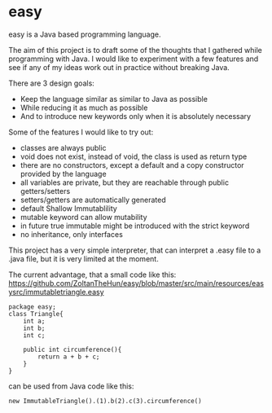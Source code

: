 # easy

easy is a Java based programming language.

The aim of this project is to draft some of the thoughts that I gathered while programming with Java. I would like to experiment with a few features and see if any of my ideas work out in practice without breaking Java. 

There are 3 design goals:
- Keep the language similar as similar to Java as possible
- While reducing it as much as possible
- And to introduce new keywords only when it is absolutely necessary

Some of the features I would like to try out:
- classes are always public
- void does not exist, instead of void, the class is used as return type
- there are no constructors, except a default and a copy constructor provided by the language
- all variables are private, but they are reachable through public getters/setters
- setters/getters are automatically generated
- default Shallow Immutablility
- mutable keyword can allow mutability 
- in future true immutable might be introduced with the strict keyword
- no inheritance, only interfaces


This project has a very simple interpreter, that can interpret a .easy file to a .java file, but it is very limited at the moment.

The current advantage, that a small code like this:
https://github.com/ZoltanTheHun/easy/blob/master/src/main/resources/easysrc/immutabletriangle.easy
```
package easy;
class Triangle{
    int a;
    int b;
    int c;

    public int circumference(){
        return a + b + c;   
    }
}
```
can be used from Java code like this:
```
new ImmutableTriangle().(1).b(2).c(3).circumference()
```
